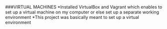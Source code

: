 ###VIRTUAL MACHINES
*Installed VirtualBox and Vagrant which enables to set up a virtual machine on my computer or else set up a separate working environment
*This project was basically meant to set up a virtual environment
